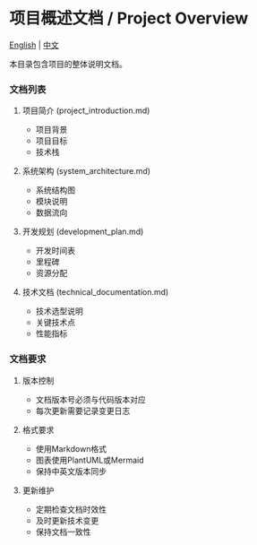 # 项目概述文档 / Project Overview

[English](./README_EN.md) | [中文](./README_CN.md)

本目录包含项目的整体说明文档。

### 文档列表
1. 项目简介 (project_introduction.md)
   - 项目背景
   - 项目目标
   - 技术栈

2. 系统架构 (system_architecture.md)
   - 系统结构图
   - 模块说明
   - 数据流向

3. 开发规划 (development_plan.md)
   - 开发时间表
   - 里程碑
   - 资源分配

4. 技术文档 (technical_documentation.md)
   - 技术选型说明
   - 关键技术点
   - 性能指标

### 文档要求
1. 版本控制
   - 文档版本号必须与代码版本对应
   - 每次更新需要记录变更日志
   
2. 格式要求
   - 使用Markdown格式
   - 图表使用PlantUML或Mermaid
   - 保持中英文版本同步

3. 更新维护
   - 定期检查文档时效性
   - 及时更新技术变更
   - 保持文档一致性

